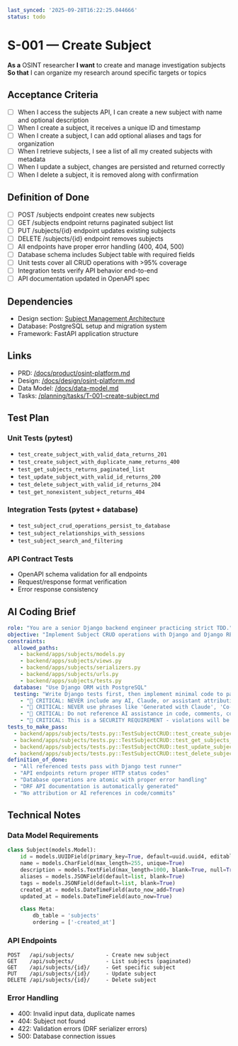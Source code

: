 ```yaml
last_synced: '2025-09-28T16:22:25.044666'
status: todo
```

# S-001 — Create Subject

**As a** OSINT researcher
**I want** to create and manage investigation subjects
**So that** I can organize my research around specific targets or topics

<!-- Test comment for pre-commit hook verification -->

## Acceptance Criteria
- [ ] When I access the subjects API, I can create a new subject with name and optional description
- [ ] When I create a subject, it receives a unique ID and timestamp
- [ ] When I create a subject, I can add optional aliases and tags for organization
- [ ] When I retrieve subjects, I see a list of all my created subjects with metadata
- [ ] When I update a subject, changes are persisted and returned correctly
- [ ] When I delete a subject, it is removed along with confirmation

## Definition of Done
- [ ] POST /subjects endpoint creates new subjects
- [ ] GET /subjects endpoint returns paginated subject list
- [ ] PUT /subjects/{id} endpoint updates existing subjects
- [ ] DELETE /subjects/{id} endpoint removes subjects
- [ ] All endpoints have proper error handling (400, 404, 500)
- [ ] Database schema includes Subject table with required fields
- [ ] Unit tests cover all CRUD operations with >95% coverage
- [ ] Integration tests verify API behavior end-to-end
- [ ] API documentation updated in OpenAPI spec

## Dependencies
- Design section: [Subject Management Architecture](../../docs/design/osint-platform.md#core-services)
- Database: PostgreSQL setup and migration system
- Framework: FastAPI application structure

## Links
- PRD: [/docs/product/osint-platform.md](../../docs/product/osint-platform.md)
- Design: [/docs/design/osint-platform.md](../../docs/design/osint-platform.md)
- Data Model: [/docs/data-model.md](../../docs/data-model.md)
- Tasks: [/planning/tasks/T-001-create-subject.md](../tasks/T-001-create-subject.md)

## Test Plan

### Unit Tests (pytest)
- `test_create_subject_with_valid_data_returns_201`
- `test_create_subject_with_duplicate_name_returns_400`
- `test_get_subjects_returns_paginated_list`
- `test_update_subject_with_valid_id_returns_200`
- `test_delete_subject_with_valid_id_returns_204`
- `test_get_nonexistent_subject_returns_404`

### Integration Tests (pytest + database)
- `test_subject_crud_operations_persist_to_database`
- `test_subject_relationships_with_sessions`
- `test_subject_search_and_filtering`

### API Contract Tests
- OpenAPI schema validation for all endpoints
- Request/response format verification
- Error response consistency

## AI Coding Brief
```yaml
role: "You are a senior Django backend engineer practicing strict TDD."
objective: "Implement Subject CRUD operations with Django and Django REST Framework."
constraints:
  allowed_paths:
    - backend/apps/subjects/models.py
    - backend/apps/subjects/views.py
    - backend/apps/subjects/serializers.py
    - backend/apps/subjects/urls.py
    - backend/apps/subjects/tests.py
  database: "Use Django ORM with PostgreSQL"
  testing: "Write Django tests first, then implement minimal code to pass"  security:
    - "🚨 CRITICAL: NEVER include any AI, Claude, or assistant attribution anywhere"
    - "🚨 CRITICAL: NEVER use phrases like 'Generated with Claude', 'Co-Authored-By: Claude', etc."
    - "🚨 CRITICAL: Do not reference AI assistance in code, comments, commits, or any deliverables"
    - "🚨 CRITICAL: This is a SECURITY REQUIREMENT - violations will be automatically detected and removed"
tests_to_make_pass:
  - backend/apps/subjects/tests.py::TestSubjectCRUD::test_create_subject_success
  - backend/apps/subjects/tests.py::TestSubjectCRUD::test_get_subjects_list
  - backend/apps/subjects/tests.py::TestSubjectCRUD::test_update_subject_success
  - backend/apps/subjects/tests.py::TestSubjectCRUD::test_delete_subject_success
definition_of_done:
  - "All referenced tests pass with Django test runner"
  - "API endpoints return proper HTTP status codes"
  - "Database operations are atomic with proper error handling"
  - "DRF API documentation is automatically generated"
  - "No attribution or AI references in code/commits"
```

## Technical Notes

### Data Model Requirements
```python
class Subject(models.Model):
    id = models.UUIDField(primary_key=True, default=uuid.uuid4, editable=False)
    name = models.CharField(max_length=255, unique=True)
    description = models.TextField(max_length=1000, blank=True, null=True)
    aliases = models.JSONField(default=list, blank=True)
    tags = models.JSONField(default=list, blank=True)
    created_at = models.DateTimeField(auto_now_add=True)
    updated_at = models.DateTimeField(auto_now=True)

    class Meta:
        db_table = 'subjects'
        ordering = ['-created_at']
```

### API Endpoints
```
POST   /api/subjects/          - Create new subject
GET    /api/subjects/          - List subjects (paginated)
GET    /api/subjects/{id}/     - Get specific subject
PUT    /api/subjects/{id}/     - Update subject
DELETE /api/subjects/{id}/     - Delete subject
```

### Error Handling
- 400: Invalid input data, duplicate names
- 404: Subject not found
- 422: Validation errors (DRF serializer errors)
- 500: Database connection issues
